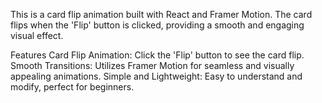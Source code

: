 This is a card flip animation built with React and Framer Motion. The card flips when the 'Flip' button is clicked, providing a smooth and engaging visual effect.

Features
Card Flip Animation: Click the 'Flip' button to see the card flip.
Smooth Transitions: Utilizes Framer Motion for seamless and visually appealing animations.
Simple and Lightweight: Easy to understand and modify, perfect for beginners.
